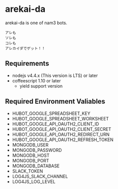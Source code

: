arekai-da
====

arekai-da is one of nam3 bots.

```
アレも
ソレも
コレも
アレカイダでゲット！！
```

Requirements
----

* nodejs v4.4.x (This version is LTS) or later
* coffeescript 1.10 or later
    + yield support version
    
Required Environment Valiables
----

* HUBOT\_GOOGLE\_SPREADSHEET\_KEY
* HUBOT\_GOOGLE\_SPREADSHEET\_WORKSHEET
* HUBOT\_GOOGLE\_API\_OAUTH2\_CLIENT\_ID
* HUBOT\_GOOGLE\_API\_OAUTH2\_CLIENT\_SECRET
* HUBOT\_GOOGLE\_API\_OAUTH2\_REDIRECT\_URN
* HUBOT\_GOOGLE\_API\_OAUTH2\_REFRESH\_TOKEN
* MONGODB\_USER
* MONGODB\_PASSWORD
* MONGODB\_HOST
* MONGODB\_PORT
* MONGODB\_DATABASE
* SLACK\_TOKEN
* LOG4JS\_SLACK\_CHANNEL
* LOG4JS\_LOG\_LEVEL
